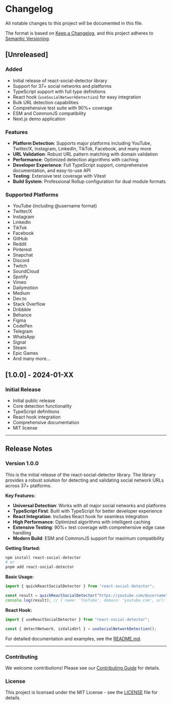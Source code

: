 # Changelog

All notable changes to this project will be documented in this file.

The format is based on [Keep a Changelog](https://keepachangelog.com/en/1.0.0/),
and this project adheres to [Semantic Versioning](https://semver.org/spec/v2.0.0.html).

## [Unreleased]

### Added

- Initial release of react-social-detector library
- Support for 37+ social networks and platforms
- TypeScript support with full type definitions
- React hook (`useSocialNetworkDetection`) for easy integration
- Bulk URL detection capabilities
- Comprehensive test suite with 90%+ coverage
- ESM and CommonJS compatibility
- Next.js demo application

### Features

- **Platform Detection**: Supports major platforms including YouTube, Twitter/X, Instagram, LinkedIn, TikTok, Facebook, and many more
- **URL Validation**: Robust URL pattern matching with domain validation
- **Performance**: Optimized detection algorithms with caching
- **Developer Experience**: Full TypeScript support, comprehensive documentation, and easy-to-use API
- **Testing**: Extensive test coverage with Vitest
- **Build System**: Professional Rollup configuration for dual module formats

### Supported Platforms

- YouTube (including @username format)
- Twitter/X
- Instagram
- LinkedIn
- TikTok
- Facebook
- GitHub
- Reddit
- Pinterest
- Snapchat
- Discord
- Twitch
- SoundCloud
- Spotify
- Vimeo
- Dailymotion
- Medium
- Dev.to
- Stack Overflow
- Dribbble
- Behance
- Figma
- CodePen
- Telegram
- WhatsApp
- Signal
- Steam
- Epic Games
- And many more...

## [1.0.0] - 2024-01-XX

### Initial Release

- Initial public release
- Core detection functionality
- TypeScript definitions
- React hook integration
- Comprehensive documentation
- MIT license

---

## Release Notes

### Version 1.0.0

This is the initial release of the react-social-detector library. The library provides a robust solution for detecting and validating social network URLs across 37+ platforms.

**Key Features:**

- **Universal Detection**: Works with all major social networks and platforms
- **TypeScript First**: Built with TypeScript for better developer experience
- **React Integration**: Includes React hook for seamless integration
- **High Performance**: Optimized algorithms with intelligent caching
- **Extensive Testing**: 90%+ test coverage with comprehensive edge case handling
- **Modern Build**: ESM and CommonJS support for maximum compatibility

**Getting Started:**

```bash
npm install react-social-detector
# or
pnpm add react-social-detector
```

**Basic Usage:**

```typescript
import { quickReactSocialDetector } from "react-social-detector";

const result = quickReactSocialDetector("https://youtube.com/@username");
console.log(result); // { name: 'YouTube', domain: 'youtube.com', url: '...' }
```

**React Hook:**

```typescript
import { useReactSocialDetector } from "react-social-detector";

const { detectNetwork, isValidUrl } = useSocialNetworkDetection();
```

For detailed documentation and examples, see the [README.md](./README.md).

---

### Contributing

We welcome contributions! Please see our [Contributing Guide](./CONTRIBUTING.md) for details.

### License

This project is licensed under the MIT License - see the [LICENSE](./LICENSE) file for details.
